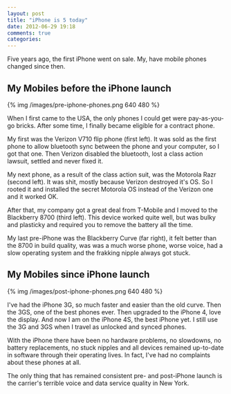 ```yaml
---
layout: post
title: "iPhone is 5 today"
date: 2012-06-29 19:18
comments: true
categories: 
---
```


Five years ago, the first iPhone went on sale. My, have mobile phones changed since then.

## My Mobiles before the iPhone launch

{% img /images/pre-iphone-phones.png 640 480 %}

When I first came to the USA, the only phones I could get were pay-as-you-go bricks. After some time, I finally became eligible for a contract phone. 

My first was the Verizon V710 flip phone (first left). It was sold as the first phone to allow bluetooth sync between the phone and your computer, so I got that one. Then Verizon disabled the bluetooth, lost a class action lawsuit, settled and never fixed it.

My next phone, as a result of the class action suit, was the Motorola Razr (second left). It was shit, mostly because Verizon destroyed it's OS. So I rooted it and installed the secret Motorola OS instead of the Verizon one and it worked OK.

After that, my company got a great deal from T-Mobile and I moved to the Blackberry 8700 (third left). This device worked quite well, but was bulky and plasticky and required you to remove the battery all the time.

My last pre-iPhone was the Blackberry Curve (far right), it felt better than the 8700 in build quality, was was a much worse phone, worse voice, had a slow operating system and the frakking nipple always got stuck.

## My Mobiles since iPhone launch

{% img /images/post-iphone-phones.png 640 480 %}

I've had the iPhone 3G, so much faster and easier than the old curve. Then the 3GS, one of the best phones ever. Then upgraded to the iPhone 4, love the display. And now I am on the iPhone 4S, the best iPhone yet. I still use the 3G and 3GS when I travel as unlocked and synced phones.

With the iPhone there have been no hardware problems, no slowdowns, no battery replacements, no stuck nipples and all devices remained up-to-date in software through their operating lives. In fact, I've had no complaints about these phones at all.

The only thing that has remained consistent pre- and post-iPhone launch is the carrier's terrible voice and data service quality in New York.
